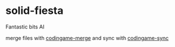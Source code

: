 # solid-fiesta
Fantastic bits AI

merge files with [codingame-merge](https://www.npmjs.com/package/codingame-cpp-merge) and sync with [codingame-sync](https://www.codingame.com/forum/t/codingame-sync-beta/)
